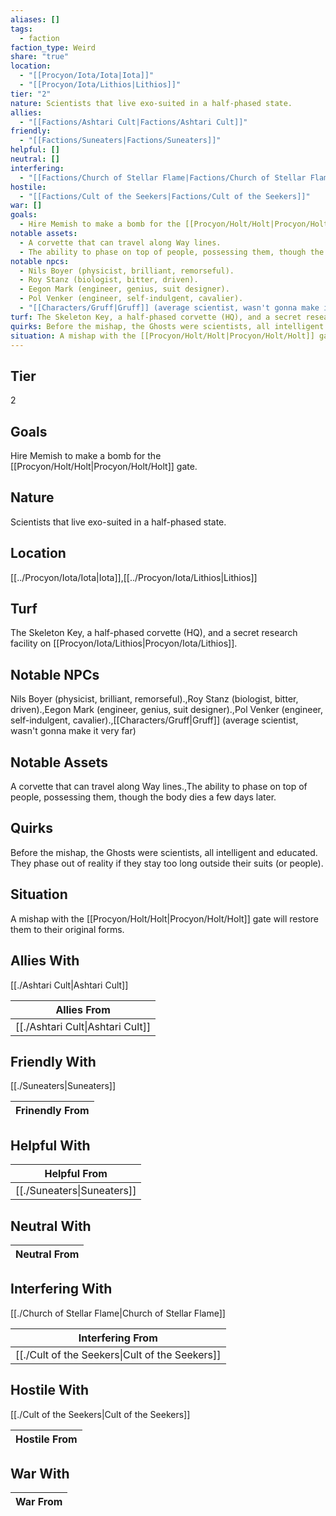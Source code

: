 ```yaml
---
aliases: []
tags:
  - faction
faction_type: Weird
share: "true"
location:
  - "[[Procyon/Iota/Iota|Iota]]"
  - "[[Procyon/Iota/Lithios|Lithios]]"
tier: "2"
nature: Scientists that live exo-suited in a half-phased state.
allies:
  - "[[Factions/Ashtari Cult|Factions/Ashtari Cult]]"
friendly:
  - "[[Factions/Suneaters|Factions/Suneaters]]"
helpful: []
neutral: []
interfering:
  - "[[Factions/Church of Stellar Flame|Factions/Church of Stellar Flame]]"
hostile:
  - "[[Factions/Cult of the Seekers|Factions/Cult of the Seekers]]"
war: []
goals:
  - Hire Memish to make a bomb for the [[Procyon/Holt/Holt|Procyon/Holt/Holt]] gate.
notable assets:
  - A corvette that can travel along Way lines.
  - The ability to phase on top of people, possessing them, though the body dies a few days later.
notable npcs:
  - Nils Boyer (physicist, brilliant, remorseful).
  - Roy Stanz (biologist, bitter, driven).
  - Eegon Mark (engineer, genius, suit designer).
  - Pol Venker (engineer, self-indulgent, cavalier).
  - "[[Characters/Gruff|Gruff]] (average scientist, wasn't gonna make it very far)"
turf: The Skeleton Key, a half-phased corvette (HQ), and a secret research facility on [[Procyon/Iota/Lithios|Procyon/Iota/Lithios]].
quirks: Before the mishap, the Ghosts were scientists, all intelligent and educated. They phase out of reality if they stay too long outside their suits (or people).
situation: A mishap with the [[Procyon/Holt/Holt|Procyon/Holt/Holt]] gate will restore them to their original forms.
---
```

## Tier

2

## Goals

Hire Memish to make a bomb for the [[Procyon/Holt/Holt|Procyon/Holt/Holt]] gate.

## Nature

Scientists that live exo-suited in a half-phased state.

## Location

[[../Procyon/Iota/Iota|Iota]],[[../Procyon/Iota/Lithios|Lithios]]

## Turf

The Skeleton Key, a half-phased corvette (HQ), and a secret research facility on [[Procyon/Iota/Lithios|Procyon/Iota/Lithios]].

## Notable NPCs

Nils Boyer (physicist, brilliant, remorseful).,Roy Stanz (biologist, bitter, driven).,Eegon Mark (engineer, genius, suit designer).,Pol Venker (engineer, self-indulgent, cavalier).,[[Characters/Gruff|Gruff]] (average scientist, wasn't gonna make it very far)

## Notable Assets

A corvette that can travel along Way lines.,The ability to phase on top of people, possessing them, though the body dies a few days later.

## Quirks

Before the mishap, the Ghosts were scientists, all intelligent and educated. They phase out of reality if they stay too long outside their suits (or people).

## Situation

A mishap with the [[Procyon/Holt/Holt|Procyon/Holt/Holt]] gate will restore them to their original forms.

## Allies With

[[./Ashtari Cult|Ashtari Cult]]

| Allies From                                |
| ------------------------------------------ |
| [[./Ashtari Cult\|Ashtari Cult]] |


## Friendly With

[[./Suneaters|Suneaters]]

| Frinendly From |
| -------------- |


## Helpful With



| Helpful From                         |
| ------------------------------------ |
| [[./Suneaters\|Suneaters]] |


## Neutral With




| Neutral From |
| ------------ |



## Interfering With

[[./Church of Stellar Flame|Church of Stellar Flame]]


| Interfering From                                         |
| -------------------------------------------------------- |
| [[./Cult of the Seekers\|Cult of the Seekers]] |



## Hostile With

[[./Cult of the Seekers|Cult of the Seekers]]


| Hostile From |
| ------------ |



## War With



| War From |
| -------- |

